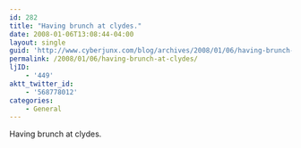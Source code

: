 ```yaml
---
id: 282
title: "Having brunch at clydes."
date: 2008-01-06T13:08:44-04:00
layout: single
guid: 'http://www.cyberjunx.com/blog/archives/2008/01/06/having-brunch-at-clydes/'
permalink: /2008/01/06/having-brunch-at-clydes/
ljID:
    - '449'
aktt_twitter_id:
    - '568778012'
categories:
    - General
---
```


Having brunch at clydes.